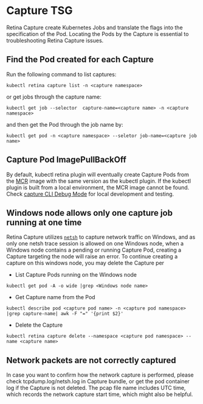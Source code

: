 # Capture TSG

Retina Capture create Kubernetes Jobs and translate the flags into the specification of the Pod. Locating the Pods by the Capture is essential to troubleshooting Retina Capture issues.

## Find the Pod created for each Capture

Run the following command to list captures:

```shell
kubectl retina capture list -n <capture namespace>
```

or get jobs through the capture name:

```shell
kubectl get job --selector  capture-name=<capture name> -n <capture namespace>
```

and then get the Pod through the job name by:

```shell
kubectl get pod -n <capture namespace> --seletor job-name=<capture job name>
```

## Capture Pod ImagePullBackOff

By default, kubectl retina plugin will eventually create Capture Pods from the [MCR](https://mcr.microsoft.com/) image with the same version as the kubectl plugin. If the kubectl plugin is built from a local environment, the MCR image cannot be found. Check [capture CLI Debug Mode](../captures/cli.md#Debug_mode) for local development and testing.

## Windows node allows only one capture job running at one time

Retina Capture utilizes [`netsh`](https://learn.microsoft.com/en-us/windows-server/networking/technologies/netsh/netsh-contexts) to capture network traffic on Windows, and as only one netsh trace session is allowed on one Windows node, when a Windows node contains a pending or running Capture Pod, creating a Capture targeting the node will raise an error.
To continue creating a capture on this windows node, you may delete the Capture per

- List Capture Pods running on the Windows node

```shell
kubectl get pod -A -o wide |grep <Windows node name>
```

- Get Capture name from the Pod

```shell
kubectl describe pod <capture pod name> -n <capture pod namespace>  |grep capture-name| awk -F "=" '{print $2}' 
```

- Delete the Capture

```shelll
kubectl retina capture delete --namespace <capture pod namespace> --name <capture name>
```

## Network packets are not correctly captured

In case you want to confirm how the network capture is performed, please check tcpdump.log/netsh.log in Capture bundle, or get the pod container log if the Capture is not deleted.
The pcap file name includes UTC time, which records the network capture start time, which might also be helpful.
